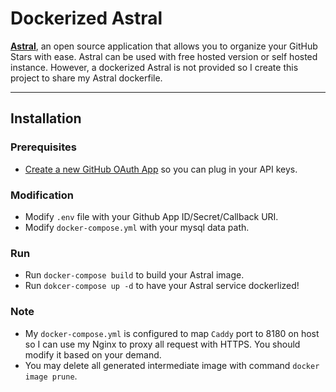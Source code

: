 # Dockerized Astral

[**Astral**](https://github.com/astralapp/astral), an open source application that allows you to organize your GitHub Stars with ease. Astral can be used with free hosted version or self hosted instance. However, a dockerized Astral is not provided so I create this project to share my Astral dockerfile. 

---

## Installation

### Prerequisites
- [Create a new GitHub OAuth App](https://docs.github.com/en/developers/apps/creating-an-oauth-app/) so you can plug in your API keys.

### Modification
- Modify `.env` file with your Github App ID/Secret/Callback URI.
- Modify `docker-compose.yml` with your mysql data path.

### Run
- Run `docker-compose build` to build your Astral image.
- Run `dokcer-compose up -d` to have your Astral service dockerlized!


### Note
- My `docker-compose.yml` is configured to map `Caddy` port to 8180 on host so I can use my Nginx to proxy all request with HTTPS. You should modify it based on your demand.
- You may delete all generated intermediate image with command `docker image prune`.
